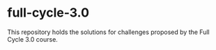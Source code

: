 # full-cycle-3.0
This repository holds the solutions for challenges proposed by the Full Cycle 3.0 course.
